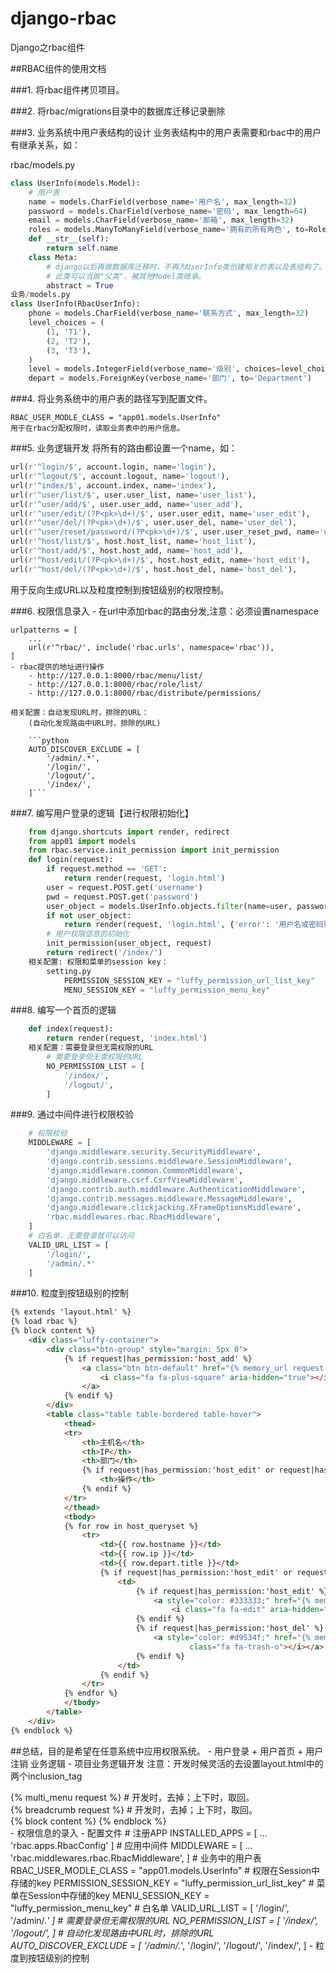 # django-rbac
Django之rbac组件

##RBAC组件的使用文档

###1. 将rbac组件拷贝项目。

###2. 将rbac/migrations目录中的数据库迁移记录删除

###3. 业务系统中用户表结构的设计
    业务表结构中的用户表需要和rbac中的用户有继承关系，如：

rbac/models.py
```python
class UserInfo(models.Model):
    # 用户表
    name = models.CharField(verbose_name='用户名', max_length=32)
    password = models.CharField(verbose_name='密码', max_length=64)
    email = models.CharField(verbose_name='邮箱', max_length=32)
    roles = models.ManyToManyField(verbose_name='拥有的所有角色', to=Role, blank=True) 严重提醒 Role 不要加引号
    def __str__(self):
        return self.name
    class Meta:
        # django以后再做数据库迁移时，不再为UserInfo类创建相关的表以及表结构了。
        # 此类可以当做"父类"，被其他Model类继承。
        abstract = True
业务/models.py
class UserInfo(RbacUserInfo):
    phone = models.CharField(verbose_name='联系方式', max_length=32)
    level_choices = (
        (1, 'T1'),
        (2, 'T2'),
        (3, 'T3'),
    )
    level = models.IntegerField(verbose_name='级别', choices=level_choices)
    depart = models.ForeignKey(verbose_name='部门', to='Department')
```
###4. 将业务系统中的用户表的路径写到配置文件。

    RBAC_USER_MODLE_CLASS = "app01.models.UserInfo"
    用于在rbac分配权限时，读取业务表中的用户信息。
    
###5. 业务逻辑开发
    将所有的路由都设置一个name，如：

```python
url(r'^login/$', account.login, name='login'),
url(r'^logout/$', account.logout, name='logout'),
url(r'^index/$', account.index, name='index'),
url(r'^user/list/$', user.user_list, name='user_list'),
url(r'^user/add/$', user.user_add, name='user_add'),
url(r'^user/edit/(?P<pk>\d+)/$', user.user_edit, name='user_edit'),
url(r'^user/del/(?P<pk>\d+)/$', user.user_del, name='user_del'),
url(r'^user/reset/password/(?P<pk>\d+)/$', user.user_reset_pwd, name='user_reset_pwd'),
url(r'^host/list/$', host.host_list, name='host_list'),
url(r'^host/add/$', host.host_add, name='host_add'),
url(r'^host/edit/(?P<pk>\d+)/$', host.host_edit, name='host_edit'),
url(r'^host/del/(?P<pk>\d+)/$', host.host_del, name='host_del'),
```

用于反向生成URL以及粒度控制到按钮级别的权限控制。

###6. 权限信息录入
    - 在url中添加rbac的路由分发,注意：必须设置namespace
 
    urlpatterns = [
        ...
        url(r'^rbac/', include('rbac.urls', namespace='rbac')),
    ]
    - rbac提供的地址进行操作
        - http://127.0.0.1:8000/rbac/menu/list/
        - http://127.0.0.1:8000/rbac/role/list/
        - http://127.0.0.1:8000/rbac/distribute/permissions/
        
    相关配置：自动发现URL时，排除的URL：
        (自动化发现路由中URL时，排除的URL)

        ```python
        AUTO_DISCOVER_EXCLUDE = [
            '/admin/.*',
            '/login/',
            '/logout/',
            '/index/',
        ]```
        
###7. 编写用户登录的逻辑【进行权限初始化】
```python
    from django.shortcuts import render, redirect
    from app01 import models
    from rbac.service.init_permission import init_permission
    def login(request):
        if request.method == 'GET':
            return render(request, 'login.html')
        user = request.POST.get('username')
        pwd = request.POST.get('password')
        user_object = models.UserInfo.objects.filter(name=user, password=pwd).first()
        if not user_object:
            return render(request, 'login.html', {'error': '用户名或密码错误'})
        # 用户权限信息的初始化
        init_permission(user_object, request)
        return redirect('/index/')
    相关配置: 权限和菜单的session key：
        setting.py
            PERMISSION_SESSION_KEY = "luffy_permission_url_list_key"
            MENU_SESSION_KEY = "luffy_permission_menu_key"
```
###8. 编写一个首页的逻辑
```python
    def index(request):
        return render(request, 'index.html')
    相关配置：需要登录但无需权限的URL
        # 需要登录但无需权限的URL
        NO_PERMISSION_LIST = [
            '/index/',
            '/logout/',
        ]
```
###9. 通过中间件进行权限校验
```python
    # 权限校验
    MIDDLEWARE = [
        'django.middleware.security.SecurityMiddleware',
        'django.contrib.sessions.middleware.SessionMiddleware',
        'django.middleware.common.CommonMiddleware',
        'django.middleware.csrf.CsrfViewMiddleware',
        'django.contrib.auth.middleware.AuthenticationMiddleware',
        'django.contrib.messages.middleware.MessageMiddleware',
        'django.middleware.clickjacking.XFrameOptionsMiddleware',
        'rbac.middlewares.rbac.RbacMiddleware',
    ]
    # 白名单，无需登录就可以访问
    VALID_URL_LIST = [
        '/login/',
        '/admin/.*'
    ]
```
###10. 粒度到按钮级别的控制
```html
{% extends 'layout.html' %}
{% load rbac %}
{% block content %}
    <div class="luffy-container">
        <div class="btn-group" style="margin: 5px 0">
            {% if request|has_permission:'host_add' %}
                <a class="btn btn-default" href="{% memory_url request 'host_add' %}">
                    <i class="fa fa-plus-square" aria-hidden="true"></i> 添加主机
                </a>
            {% endif %}
        </div>
        <table class="table table-bordered table-hover">
            <thead>
            <tr>
                <th>主机名</th>
                <th>IP</th>
                <th>部门</th>
                {% if request|has_permission:'host_edit' or request|has_permission:'host_del' %}
                    <th>操作</th>
                {% endif %}
            </tr>
            </thead>
            <tbody>
            {% for row in host_queryset %}
                <tr>
                    <td>{{ row.hostname }}</td>
                    <td>{{ row.ip }}</td>
                    <td>{{ row.depart.title }}</td>
                    {% if request|has_permission:'host_edit' or request|has_permission:'host_del' %}
                        <td>
                            {% if request|has_permission:'host_edit' %}
                                <a style="color: #333333;" href="{% memory_url request 'host_edit' pk=row.id %}">
                                    <i class="fa fa-edit" aria-hidden="true"></i></a>
                            {% endif %}
                            {% if request|has_permission:'host_del' %}
                                <a style="color: #d9534f;" href="{% memory_url request 'host_del' pk=row.id %}"><i
                                        class="fa fa-trash-o"></i></a>
                            {% endif %}
                        </td>
                    {% endif %}
                </tr>
            {% endfor %}
            </tbody>
        </table>
    </div>
{% endblock %}
```
##总结，目的是希望在任意系统中应用权限系统。
    - 用户登录 + 用户首页 + 用户注销 业务逻辑
    - 项目业务逻辑开发
        注意：开发时候灵活的去设置layout.html中的两个inclusion_tag
            <div class="pg-body">
                <div class="left-menu">
                    <div class="menu-body">
                        {% multi_menu request %}  # 开发时，去掉；上下时，取回。
                    </div>
                </div>
                <div class="right-body">
                    <div>
                        {% breadcrumb request %} # 开发时，去掉；上下时，取回。
                    </div>
                    {% block content %} {% endblock %}
                </div>
            </div>
    - 权限信息的录入
    - 配置文件
        # 注册APP
        INSTALLED_APPS = [
            ...
            'rbac.apps.RbacConfig'
        ]
        # 应用中间件
        MIDDLEWARE = [
            ...
            'rbac.middlewares.rbac.RbacMiddleware',
        ]
        # 业务中的用户表
        RBAC_USER_MODLE_CLASS = "app01.models.UserInfo"
        # 权限在Session中存储的key
        PERMISSION_SESSION_KEY = "luffy_permission_url_list_key"
        # 菜单在Session中存储的key
        MENU_SESSION_KEY = "luffy_permission_menu_key"
        # 白名单
        VALID_URL_LIST = [
            '/login/',
            '/admin/.*'
        ]
        # 需要登录但无需权限的URL
        NO_PERMISSION_LIST = [
            '/index/',
            '/logout/',
        ]
        # 自动化发现路由中URL时，排除的URL
        AUTO_DISCOVER_EXCLUDE = [
            '/admin/.*',
            '/login/',
            '/logout/',
            '/index/',
        ]
    - 粒度到按钮级别的控制